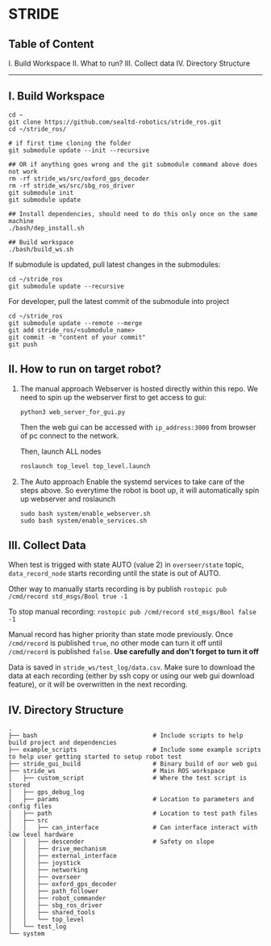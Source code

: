 # STRIDE

Table of Content
---
I. Build Workspace
II. What to run?
III. Collect data
IV. Directory Structure

---
I. Build Workspace
----

```
cd ~
git clone https://github.com/sealtd-robotics/stride_ros.git
cd ~/stride_ros/

# if first time cloning the folder
git submodule update --init --recursive

## OR if anything goes wrong and the git submodule command above does not work
rm -rf stride_ws/src/oxford_gps_decoder
rm -rf stride_ws/src/sbg_ros_driver
git submodule init
git submodule update

## Install dependencies, should need to do this only once on the same machine
./bash/dep_install.sh

## Build workspace
./bash/build_ws.sh
```

If submodule is updated, pull latest changes in the submodules:
```
cd ~/stride_ros
git submodule update --recursive
```

For developer, pull the latest commit of the submodule into project
```
cd ~/stride_ros
git submodule update --remote --merge
git add stride_ros/<submodule_name>
git commit -m "content of your commit"
git push
```

II. How to run on target robot?
----

1. The manual approach
    Webserver is hosted directly within this repo. We need to spin up the webserver first to get access to gui:
    ```
    python3 web_server_for_gui.py
    ```
    Then the web gui can be accessed with `ip_address:3000` from browser of pc connect to the network.
    
    Then, launch ALL nodes
    ```bash
    roslaunch top_level top_level.launch 
    ```
2. The Auto approach
    Enable the systemd services to take care of the steps above. So everytime the robot is boot up, it will automatically spin up webserver and roslaunch
    ```
    sudo bash system/enable_webserver.sh
    sudo bash system/enable_services.sh
    ```


III. Collect Data
---
When test is trigged with state AUTO (value 2) in `overseer/state` topic, `data_record_node` starts recording until the state is out of AUTO. 

Other way to manually starts recording is by publish 
`rostopic pub /cmd/record std_msgs/Bool true -1` 

To stop manual recording: 
`rostopic pub /cmd/record std_msgs/Bool false -1` 

Manual record has higher priority than state mode previously. Once `/cmd/record` is published `true`, no other mode can turn it off until `/cmd/record` is published `false`. **Use carefully and don't forget to turn it off**

Data is saved in `stride_ws/test_log/data.csv`. Make sure to download the data at each recording (either by ssh copy or using our web gui download feature), or it will be overwritten in the next recording.

IV. Directory Structure
----
```
.
├── bash                                # Include scripts to help build project and dependencies
├── example_scripts                     # Include some example scripts to help user getting started to setup robot test
├── stride_gui_build                    # Binary build of our web gui
├── stride_ws                           # Main ROS workspace
│   ├── custom_script                   # Where the test script is stored
│   ├── gps_debug_log
│   ├── params                          # Location to parameters and config files
│   ├── path                            # Location to test path files
│   ├── src
│   │   ├── can_interface               # Can interface interact with low level hardware
│   │   ├── descender                   # Safety on slope
│   │   ├── drive_mechanism             
│   │   ├── external_interface
│   │   ├── joystick
│   │   ├── networking
│   │   ├── overseer
│   │   ├── oxford_gps_decoder
│   │   ├── path_follower
│   │   ├── robot_commander
│   │   ├── sbg_ros_driver
│   │   ├── shared_tools
│   │   └── top_level
│   └── test_log
└── system
```
